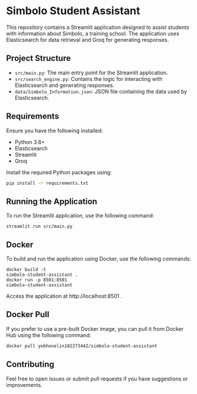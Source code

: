 # Simbolo Student Assistant

This repository contains a Streamlit application designed to assist students with information about Simbolo, a training school. The application uses Elasticsearch for data retrieval and Groq for generating responses.

## Project Structure

- `src/main.py`: The main entry point for the Streamlit application.
- `src/search_engine.py`: Contains the logic for interacting with Elasticsearch and generating responses.
- `data/Simbolo_Information.json`: JSON file containing the data used by Elasticsearch.

## Requirements

Ensure you have the following installed:

- Python 3.8+
- Elasticsearch
- Streamlit
- Groq

Install the required Python packages using:

```bash
pip install -r requirements.txt
```

## Running the Application
To run the Streamlit application, use the following command:

```
streamlit run src/main.py
```

## Docker
To build and run the application using Docker, use the following commands:

```
docker build -t 
simbolo-student-assistant .
docker run -p 8501:8501 
simbolo-student-assistant
```
Access the application at http://localhost:8501 .

## Docker Pull

If you prefer to use a pre-built Docker image, you can pull it from Docker Hub using the following command:

```bash
docker pull yebhonelin102273442/simbolo-student-assistant
```

## Contributing
Feel free to open issues or submit pull requests if you have suggestions or improvements.